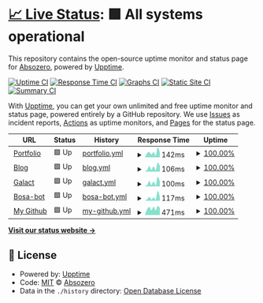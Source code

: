 # [📈 Live Status](https://absozero.github.io/uptime): <!--live status--> **🟩 All systems operational**

This repository contains the open-source uptime monitor and status page for [Absozero](https://linktr.ee/Absozero), powered by [Upptime](https://github.com/upptime/upptime).

[![Uptime CI](https://github.com/absozero/uptime/workflows/Uptime%20CI/badge.svg)](https://github.com/absozero/uptime/actions?query=workflow%3A%22Uptime+CI%22)
[![Response Time CI](https://github.com/absozero/uptime/workflows/Response%20Time%20CI/badge.svg)](https://github.com/absozero/uptime/actions?query=workflow%3A%22Response+Time+CI%22)
[![Graphs CI](https://github.com/absozero/uptime/workflows/Graphs%20CI/badge.svg)](https://github.com/absozero/uptime/actions?query=workflow%3A%22Graphs+CI%22)
[![Static Site CI](https://github.com/absozero/uptime/workflows/Static%20Site%20CI/badge.svg)](https://github.com/absozero/uptime/actions?query=workflow%3A%22Static+Site+CI%22)
[![Summary CI](https://github.com/absozero/uptime/workflows/Summary%20CI/badge.svg)](https://github.com/absozero/uptime/actions?query=workflow%3A%22Summary+CI%22)

With [Upptime](https://upptime.js.org), you can get your own unlimited and free uptime monitor and status page, powered entirely by a GitHub repository. We use [Issues](https://github.com/absozero/uptime/issues) as incident reports, [Actions](https://github.com/absozero/uptime/actions) as uptime monitors, and [Pages](https://absozero.github.io/uptime) for the status page.

<!--start: status pages-->
<!-- This summary is generated by Upptime (https://github.com/upptime/upptime) -->
<!-- Do not edit this manually, your changes will be overwritten -->
<!-- prettier-ignore -->
| URL | Status | History | Response Time | Uptime |
| --- | ------ | ------- | ------------- | ------ |
| <img alt="" src="https://icons.duckduckgo.com/ip3/absozero.github.io.ico" height="13"> [Portfolio](https://absozero.github.io) | 🟩 Up | [portfolio.yml](https://github.com/absozero/uptime/commits/HEAD/history/portfolio.yml) | <details><summary><img alt="Response time graph" src="./graphs/portfolio/response-time-week.png" height="20"> 142ms</summary><br><a href="https://absozero.github.io/uptime/history/portfolio"><img alt="Response time 120" src="https://img.shields.io/endpoint?url=https%3A%2F%2Fraw.githubusercontent.com%2Fabsozero%2Fuptime%2FHEAD%2Fapi%2Fportfolio%2Fresponse-time.json"></a><br><a href="https://absozero.github.io/uptime/history/portfolio"><img alt="24-hour response time 150" src="https://img.shields.io/endpoint?url=https%3A%2F%2Fraw.githubusercontent.com%2Fabsozero%2Fuptime%2FHEAD%2Fapi%2Fportfolio%2Fresponse-time-day.json"></a><br><a href="https://absozero.github.io/uptime/history/portfolio"><img alt="7-day response time 142" src="https://img.shields.io/endpoint?url=https%3A%2F%2Fraw.githubusercontent.com%2Fabsozero%2Fuptime%2FHEAD%2Fapi%2Fportfolio%2Fresponse-time-week.json"></a><br><a href="https://absozero.github.io/uptime/history/portfolio"><img alt="30-day response time 124" src="https://img.shields.io/endpoint?url=https%3A%2F%2Fraw.githubusercontent.com%2Fabsozero%2Fuptime%2FHEAD%2Fapi%2Fportfolio%2Fresponse-time-month.json"></a><br><a href="https://absozero.github.io/uptime/history/portfolio"><img alt="1-year response time 124" src="https://img.shields.io/endpoint?url=https%3A%2F%2Fraw.githubusercontent.com%2Fabsozero%2Fuptime%2FHEAD%2Fapi%2Fportfolio%2Fresponse-time-year.json"></a></details> | <details><summary><a href="https://absozero.github.io/uptime/history/portfolio">100.00%</a></summary><a href="https://absozero.github.io/uptime/history/portfolio"><img alt="All-time uptime 96.97%" src="https://img.shields.io/endpoint?url=https%3A%2F%2Fraw.githubusercontent.com%2Fabsozero%2Fuptime%2FHEAD%2Fapi%2Fportfolio%2Fuptime.json"></a><br><a href="https://absozero.github.io/uptime/history/portfolio"><img alt="24-hour uptime 100.00%" src="https://img.shields.io/endpoint?url=https%3A%2F%2Fraw.githubusercontent.com%2Fabsozero%2Fuptime%2FHEAD%2Fapi%2Fportfolio%2Fuptime-day.json"></a><br><a href="https://absozero.github.io/uptime/history/portfolio"><img alt="7-day uptime 100.00%" src="https://img.shields.io/endpoint?url=https%3A%2F%2Fraw.githubusercontent.com%2Fabsozero%2Fuptime%2FHEAD%2Fapi%2Fportfolio%2Fuptime-week.json"></a><br><a href="https://absozero.github.io/uptime/history/portfolio"><img alt="30-day uptime 100.00%" src="https://img.shields.io/endpoint?url=https%3A%2F%2Fraw.githubusercontent.com%2Fabsozero%2Fuptime%2FHEAD%2Fapi%2Fportfolio%2Fuptime-month.json"></a><br><a href="https://absozero.github.io/uptime/history/portfolio"><img alt="1-year uptime 100.00%" src="https://img.shields.io/endpoint?url=https%3A%2F%2Fraw.githubusercontent.com%2Fabsozero%2Fuptime%2FHEAD%2Fapi%2Fportfolio%2Fuptime-year.json"></a></details>
| <img alt="" src="https://icons.duckduckgo.com/ip3/absozero.github.io.ico" height="13"> [Blog](https://absozero.github.io/blog) | 🟩 Up | [blog.yml](https://github.com/absozero/uptime/commits/HEAD/history/blog.yml) | <details><summary><img alt="Response time graph" src="./graphs/blog/response-time-week.png" height="20"> 106ms</summary><br><a href="https://absozero.github.io/uptime/history/blog"><img alt="Response time 88" src="https://img.shields.io/endpoint?url=https%3A%2F%2Fraw.githubusercontent.com%2Fabsozero%2Fuptime%2FHEAD%2Fapi%2Fblog%2Fresponse-time.json"></a><br><a href="https://absozero.github.io/uptime/history/blog"><img alt="24-hour response time 144" src="https://img.shields.io/endpoint?url=https%3A%2F%2Fraw.githubusercontent.com%2Fabsozero%2Fuptime%2FHEAD%2Fapi%2Fblog%2Fresponse-time-day.json"></a><br><a href="https://absozero.github.io/uptime/history/blog"><img alt="7-day response time 106" src="https://img.shields.io/endpoint?url=https%3A%2F%2Fraw.githubusercontent.com%2Fabsozero%2Fuptime%2FHEAD%2Fapi%2Fblog%2Fresponse-time-week.json"></a><br><a href="https://absozero.github.io/uptime/history/blog"><img alt="30-day response time 90" src="https://img.shields.io/endpoint?url=https%3A%2F%2Fraw.githubusercontent.com%2Fabsozero%2Fuptime%2FHEAD%2Fapi%2Fblog%2Fresponse-time-month.json"></a><br><a href="https://absozero.github.io/uptime/history/blog"><img alt="1-year response time 88" src="https://img.shields.io/endpoint?url=https%3A%2F%2Fraw.githubusercontent.com%2Fabsozero%2Fuptime%2FHEAD%2Fapi%2Fblog%2Fresponse-time-year.json"></a></details> | <details><summary><a href="https://absozero.github.io/uptime/history/blog">100.00%</a></summary><a href="https://absozero.github.io/uptime/history/blog"><img alt="All-time uptime 99.97%" src="https://img.shields.io/endpoint?url=https%3A%2F%2Fraw.githubusercontent.com%2Fabsozero%2Fuptime%2FHEAD%2Fapi%2Fblog%2Fuptime.json"></a><br><a href="https://absozero.github.io/uptime/history/blog"><img alt="24-hour uptime 100.00%" src="https://img.shields.io/endpoint?url=https%3A%2F%2Fraw.githubusercontent.com%2Fabsozero%2Fuptime%2FHEAD%2Fapi%2Fblog%2Fuptime-day.json"></a><br><a href="https://absozero.github.io/uptime/history/blog"><img alt="7-day uptime 100.00%" src="https://img.shields.io/endpoint?url=https%3A%2F%2Fraw.githubusercontent.com%2Fabsozero%2Fuptime%2FHEAD%2Fapi%2Fblog%2Fuptime-week.json"></a><br><a href="https://absozero.github.io/uptime/history/blog"><img alt="30-day uptime 100.00%" src="https://img.shields.io/endpoint?url=https%3A%2F%2Fraw.githubusercontent.com%2Fabsozero%2Fuptime%2FHEAD%2Fapi%2Fblog%2Fuptime-month.json"></a><br><a href="https://absozero.github.io/uptime/history/blog"><img alt="1-year uptime 100.00%" src="https://img.shields.io/endpoint?url=https%3A%2F%2Fraw.githubusercontent.com%2Fabsozero%2Fuptime%2FHEAD%2Fapi%2Fblog%2Fuptime-year.json"></a></details>
| <img alt="" src="https://icons.duckduckgo.com/ip3/absozero.github.io.ico" height="13"> [Galact](https://absozero.github.io/galact) | 🟩 Up | [galact.yml](https://github.com/absozero/uptime/commits/HEAD/history/galact.yml) | <details><summary><img alt="Response time graph" src="./graphs/galact/response-time-week.png" height="20"> 100ms</summary><br><a href="https://absozero.github.io/uptime/history/galact"><img alt="Response time 89" src="https://img.shields.io/endpoint?url=https%3A%2F%2Fraw.githubusercontent.com%2Fabsozero%2Fuptime%2FHEAD%2Fapi%2Fgalact%2Fresponse-time.json"></a><br><a href="https://absozero.github.io/uptime/history/galact"><img alt="24-hour response time 123" src="https://img.shields.io/endpoint?url=https%3A%2F%2Fraw.githubusercontent.com%2Fabsozero%2Fuptime%2FHEAD%2Fapi%2Fgalact%2Fresponse-time-day.json"></a><br><a href="https://absozero.github.io/uptime/history/galact"><img alt="7-day response time 100" src="https://img.shields.io/endpoint?url=https%3A%2F%2Fraw.githubusercontent.com%2Fabsozero%2Fuptime%2FHEAD%2Fapi%2Fgalact%2Fresponse-time-week.json"></a><br><a href="https://absozero.github.io/uptime/history/galact"><img alt="30-day response time 85" src="https://img.shields.io/endpoint?url=https%3A%2F%2Fraw.githubusercontent.com%2Fabsozero%2Fuptime%2FHEAD%2Fapi%2Fgalact%2Fresponse-time-month.json"></a><br><a href="https://absozero.github.io/uptime/history/galact"><img alt="1-year response time 89" src="https://img.shields.io/endpoint?url=https%3A%2F%2Fraw.githubusercontent.com%2Fabsozero%2Fuptime%2FHEAD%2Fapi%2Fgalact%2Fresponse-time-year.json"></a></details> | <details><summary><a href="https://absozero.github.io/uptime/history/galact">100.00%</a></summary><a href="https://absozero.github.io/uptime/history/galact"><img alt="All-time uptime 100.00%" src="https://img.shields.io/endpoint?url=https%3A%2F%2Fraw.githubusercontent.com%2Fabsozero%2Fuptime%2FHEAD%2Fapi%2Fgalact%2Fuptime.json"></a><br><a href="https://absozero.github.io/uptime/history/galact"><img alt="24-hour uptime 100.00%" src="https://img.shields.io/endpoint?url=https%3A%2F%2Fraw.githubusercontent.com%2Fabsozero%2Fuptime%2FHEAD%2Fapi%2Fgalact%2Fuptime-day.json"></a><br><a href="https://absozero.github.io/uptime/history/galact"><img alt="7-day uptime 100.00%" src="https://img.shields.io/endpoint?url=https%3A%2F%2Fraw.githubusercontent.com%2Fabsozero%2Fuptime%2FHEAD%2Fapi%2Fgalact%2Fuptime-week.json"></a><br><a href="https://absozero.github.io/uptime/history/galact"><img alt="30-day uptime 100.00%" src="https://img.shields.io/endpoint?url=https%3A%2F%2Fraw.githubusercontent.com%2Fabsozero%2Fuptime%2FHEAD%2Fapi%2Fgalact%2Fuptime-month.json"></a><br><a href="https://absozero.github.io/uptime/history/galact"><img alt="1-year uptime 100.00%" src="https://img.shields.io/endpoint?url=https%3A%2F%2Fraw.githubusercontent.com%2Fabsozero%2Fuptime%2FHEAD%2Fapi%2Fgalact%2Fuptime-year.json"></a></details>
| <img alt="" src="https://icons.duckduckgo.com/ip3/absozero.github.io.ico" height="13"> [Bosa-bot](https://absozero.github.io/bosa-bot) | 🟩 Up | [bosa-bot.yml](https://github.com/absozero/uptime/commits/HEAD/history/bosa-bot.yml) | <details><summary><img alt="Response time graph" src="./graphs/bosa-bot/response-time-week.png" height="20"> 117ms</summary><br><a href="https://absozero.github.io/uptime/history/bosa-bot"><img alt="Response time 89" src="https://img.shields.io/endpoint?url=https%3A%2F%2Fraw.githubusercontent.com%2Fabsozero%2Fuptime%2FHEAD%2Fapi%2Fbosa-bot%2Fresponse-time.json"></a><br><a href="https://absozero.github.io/uptime/history/bosa-bot"><img alt="24-hour response time 127" src="https://img.shields.io/endpoint?url=https%3A%2F%2Fraw.githubusercontent.com%2Fabsozero%2Fuptime%2FHEAD%2Fapi%2Fbosa-bot%2Fresponse-time-day.json"></a><br><a href="https://absozero.github.io/uptime/history/bosa-bot"><img alt="7-day response time 117" src="https://img.shields.io/endpoint?url=https%3A%2F%2Fraw.githubusercontent.com%2Fabsozero%2Fuptime%2FHEAD%2Fapi%2Fbosa-bot%2Fresponse-time-week.json"></a><br><a href="https://absozero.github.io/uptime/history/bosa-bot"><img alt="30-day response time 92" src="https://img.shields.io/endpoint?url=https%3A%2F%2Fraw.githubusercontent.com%2Fabsozero%2Fuptime%2FHEAD%2Fapi%2Fbosa-bot%2Fresponse-time-month.json"></a><br><a href="https://absozero.github.io/uptime/history/bosa-bot"><img alt="1-year response time 88" src="https://img.shields.io/endpoint?url=https%3A%2F%2Fraw.githubusercontent.com%2Fabsozero%2Fuptime%2FHEAD%2Fapi%2Fbosa-bot%2Fresponse-time-year.json"></a></details> | <details><summary><a href="https://absozero.github.io/uptime/history/bosa-bot">100.00%</a></summary><a href="https://absozero.github.io/uptime/history/bosa-bot"><img alt="All-time uptime 100.00%" src="https://img.shields.io/endpoint?url=https%3A%2F%2Fraw.githubusercontent.com%2Fabsozero%2Fuptime%2FHEAD%2Fapi%2Fbosa-bot%2Fuptime.json"></a><br><a href="https://absozero.github.io/uptime/history/bosa-bot"><img alt="24-hour uptime 100.00%" src="https://img.shields.io/endpoint?url=https%3A%2F%2Fraw.githubusercontent.com%2Fabsozero%2Fuptime%2FHEAD%2Fapi%2Fbosa-bot%2Fuptime-day.json"></a><br><a href="https://absozero.github.io/uptime/history/bosa-bot"><img alt="7-day uptime 100.00%" src="https://img.shields.io/endpoint?url=https%3A%2F%2Fraw.githubusercontent.com%2Fabsozero%2Fuptime%2FHEAD%2Fapi%2Fbosa-bot%2Fuptime-week.json"></a><br><a href="https://absozero.github.io/uptime/history/bosa-bot"><img alt="30-day uptime 100.00%" src="https://img.shields.io/endpoint?url=https%3A%2F%2Fraw.githubusercontent.com%2Fabsozero%2Fuptime%2FHEAD%2Fapi%2Fbosa-bot%2Fuptime-month.json"></a><br><a href="https://absozero.github.io/uptime/history/bosa-bot"><img alt="1-year uptime 100.00%" src="https://img.shields.io/endpoint?url=https%3A%2F%2Fraw.githubusercontent.com%2Fabsozero%2Fuptime%2FHEAD%2Fapi%2Fbosa-bot%2Fuptime-year.json"></a></details>
| <img alt="" src="https://icons.duckduckgo.com/ip3/github.com.ico" height="13"> [My Github](https://github.com/absozero) | 🟩 Up | [my-github.yml](https://github.com/absozero/uptime/commits/HEAD/history/my-github.yml) | <details><summary><img alt="Response time graph" src="./graphs/my-github/response-time-week.png" height="20"> 471ms</summary><br><a href="https://absozero.github.io/uptime/history/my-github"><img alt="Response time 410" src="https://img.shields.io/endpoint?url=https%3A%2F%2Fraw.githubusercontent.com%2Fabsozero%2Fuptime%2FHEAD%2Fapi%2Fmy-github%2Fresponse-time.json"></a><br><a href="https://absozero.github.io/uptime/history/my-github"><img alt="24-hour response time 494" src="https://img.shields.io/endpoint?url=https%3A%2F%2Fraw.githubusercontent.com%2Fabsozero%2Fuptime%2FHEAD%2Fapi%2Fmy-github%2Fresponse-time-day.json"></a><br><a href="https://absozero.github.io/uptime/history/my-github"><img alt="7-day response time 471" src="https://img.shields.io/endpoint?url=https%3A%2F%2Fraw.githubusercontent.com%2Fabsozero%2Fuptime%2FHEAD%2Fapi%2Fmy-github%2Fresponse-time-week.json"></a><br><a href="https://absozero.github.io/uptime/history/my-github"><img alt="30-day response time 423" src="https://img.shields.io/endpoint?url=https%3A%2F%2Fraw.githubusercontent.com%2Fabsozero%2Fuptime%2FHEAD%2Fapi%2Fmy-github%2Fresponse-time-month.json"></a><br><a href="https://absozero.github.io/uptime/history/my-github"><img alt="1-year response time 432" src="https://img.shields.io/endpoint?url=https%3A%2F%2Fraw.githubusercontent.com%2Fabsozero%2Fuptime%2FHEAD%2Fapi%2Fmy-github%2Fresponse-time-year.json"></a></details> | <details><summary><a href="https://absozero.github.io/uptime/history/my-github">100.00%</a></summary><a href="https://absozero.github.io/uptime/history/my-github"><img alt="All-time uptime 99.99%" src="https://img.shields.io/endpoint?url=https%3A%2F%2Fraw.githubusercontent.com%2Fabsozero%2Fuptime%2FHEAD%2Fapi%2Fmy-github%2Fuptime.json"></a><br><a href="https://absozero.github.io/uptime/history/my-github"><img alt="24-hour uptime 100.00%" src="https://img.shields.io/endpoint?url=https%3A%2F%2Fraw.githubusercontent.com%2Fabsozero%2Fuptime%2FHEAD%2Fapi%2Fmy-github%2Fuptime-day.json"></a><br><a href="https://absozero.github.io/uptime/history/my-github"><img alt="7-day uptime 100.00%" src="https://img.shields.io/endpoint?url=https%3A%2F%2Fraw.githubusercontent.com%2Fabsozero%2Fuptime%2FHEAD%2Fapi%2Fmy-github%2Fuptime-week.json"></a><br><a href="https://absozero.github.io/uptime/history/my-github"><img alt="30-day uptime 99.96%" src="https://img.shields.io/endpoint?url=https%3A%2F%2Fraw.githubusercontent.com%2Fabsozero%2Fuptime%2FHEAD%2Fapi%2Fmy-github%2Fuptime-month.json"></a><br><a href="https://absozero.github.io/uptime/history/my-github"><img alt="1-year uptime 99.99%" src="https://img.shields.io/endpoint?url=https%3A%2F%2Fraw.githubusercontent.com%2Fabsozero%2Fuptime%2FHEAD%2Fapi%2Fmy-github%2Fuptime-year.json"></a></details>

<!--end: status pages-->

[**Visit our status website →**](https://absozero.github.io/uptime)

## 📄 License

- Powered by: [Upptime](https://github.com/upptime/upptime)
- Code: [MIT](./LICENSE) © [Absozero](https://linktr.ee/Absozero)
- Data in the `./history` directory: [Open Database License](https://opendatacommons.org/licenses/odbl/1-0/)
